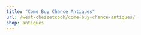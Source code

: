 ```yaml
---
title: "Come Buy Chance Antiques"
url: /west-chezzetcook/come-buy-chance-antiques/
shop: antiques
---
```

